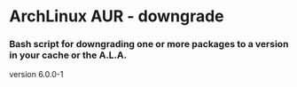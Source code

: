# ArchLinux AUR - downgrade
### Bash script for downgrading one or more packages to a version in your cache or the A.L.A.

version  6.0.0-1

